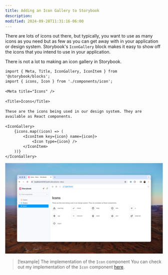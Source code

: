 ```yaml
---
title: Adding an Icon Gallery to Storybook
description:
modified: 2024-09-28T11:31:16-06:00
---
```


There are lots of icons out there, but typically, you want to use as many icons as you need but as few as you can get away with in your application or design system. Storybook's `IconGallery` block makes it easy to show off the icons that you intend to use in your application.

There is not a lot to making an icon gallery in Storybook.

```mdx
import { Meta, Title, IconGallery, IconItem } from '@storybook/blocks';
import { icons, Icon } from './components/icon';

<Meta title="Icons" />

<Title>Icons</Title>

These are the icons being used in our design system. They are available as React components.

<IconGallery>
	{icons.map((icon) => (
		<IconItem key={icon} name={icon}>
			<Icon type={icon} />
		</IconItem>
	))}
</IconGallery>
```

![An icon gallery in Storybook](assets/storybook-icon-gallery@2x.png)

> [!example] The implementation of the `Icon` component
> You can check out my implementation of the `Icon` component [here](creating-an-icon-component.md).
